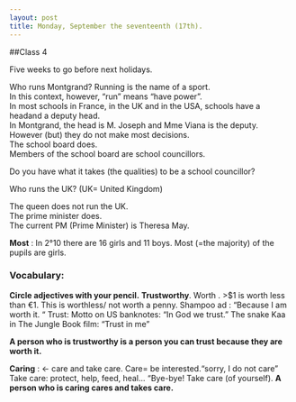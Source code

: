 ```yaml
---
layout: post
title: Monday, September the seventeenth (17th).
---
```

##Class 4  

Five weeks to go before next holidays.

Who runs Montgrand? 
Running is the name of a sport.  
In this context, however, “run” means “have power”.  
In most schools in France, in the UK and in the USA, schools have a headand a deputy head.  
In Montgrand, the head is M. Joseph and Mme Viana is the deputy.  
However (but) they do not make most decisions.  
The school board does.  
Members of the school board are school councillors. 

Do you have what it takes (the qualities) to be a school councillor? 

Who runs the UK? (UK= United Kingdom)

The queen does not run the UK.  
The prime minister does.   
The current PM (Prime Minister) is Theresa May.

**Most** : In 2°10 there are 16 girls and 11 boys. Most (=the majority) of the pupils are girls.

### Vocabulary:
**Circle adjectives with your pencil.**
**Trustworthy**. 
Worth . >$1 is worth less than €1.
This is worthless/ not worth a penny.
Shampoo ad : “Because I am worth it. “
Trust: Motto on US banknotes: “In God we trust.” The snake Kaa in The Jungle Book film: “Trust in me”

**A person who is trustworthy is a person you can trust because they are worth it.**

**Caring** : <- care and take care. 
Care= be interested.“sorry, I do not care”
Take care: protect, help, feed, heal... “Bye-bye! Take care (of yourself).
**A person who is caring cares and takes care.**
